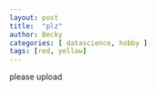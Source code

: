 ```yaml
---
layout: post
title:  "plz"
author: Becky
categories: [ datascience, hobby ]
tags: [red, yellow]
---
```


please
upload